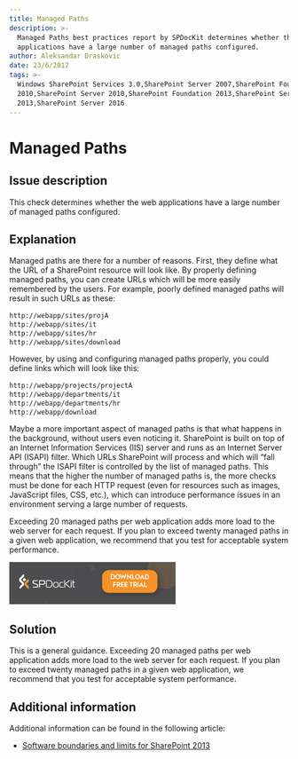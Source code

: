```yaml
---
title: Managed Paths
description: >-
  Managed Paths best practices report by SPDocKit determines whether the web
  applications have a large number of managed paths configured.
author: Aleksandar Draskovic
date: 23/6/2017
tags: >-
  Windows SharePoint Services 3.0,SharePoint Server 2007,SharePoint Foundation
  2010,SharePoint Server 2010,SharePoint Foundation 2013,SharePoint Server
  2013,SharePoint Server 2016
---
```


# Managed Paths

## Issue description

This check determines whether the web applications have a large number of managed paths configured.

## Explanation

Managed paths are there for a number of reasons. First, they define what the URL of a SharePoint resource will look like. By properly defining managed paths, you can create URLs which will be more easily remembered by the users. For example, poorly defined managed paths will result in such URLs as these:

```http
http://webapp/sites/projA
http://webapp/sites/it
http://webapp/sites/hr
http://webapp/sites/download
```

However, by using and configuring managed paths properly, you could define links which will look like this:

```http
http://webapp/projects/projectA
http://webapp/departments/it
http://webapp/departments/hr
http://webapp/download
```

Maybe a more important aspect of managed paths is that what happens in the background, without users even noticing it. SharePoint is built on top of an Internet Information Services \(IIS\) server and runs as an Internet Server API \(ISAPI\) filter. Which URLs SharePoint will process and which will “fall through” the ISAPI filter is controlled by the list of managed paths. This means that the higher the number of managed paths is, the more checks must be done for each HTTP request \(even for resources such as images, JavaScript files, CSS, etc.\), which can introduce performance issues in an environment serving a large number of requests.

Exceeding 20 managed paths per web application adds more load to the web server for each request. If you plan to exceed twenty managed paths in a given web application, we recommend that you test for acceptable system performance.

[![Download SPDocKit](../../../.gitbook/assets/spdockit_download.png)](http://bit.ly/2US0Zna)

## Solution

This is a general guidance. Exceeding 20 managed paths per web application adds more load to the web server for each request. If you plan to exceed twenty managed paths in a given web application, we recommend that you test for acceptable system performance.

## Additional information

Additional information can be found in the following article:

* [Software boundaries and limits for SharePoint 2013](https://technet.microsoft.com/en-us/library/cc262787.aspx)

